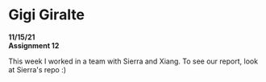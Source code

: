 # Gigi Giralte
**11/15/21** \
**Assignment 12**

This week I worked in a team with Sierra and Xiang. To see our report, look at Sierra's repo :)
